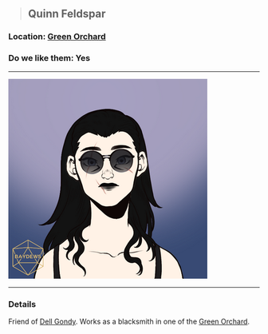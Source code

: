 >## Quinn Feldspar

### Location: [Green Orchard](Notes/Locations/Green%20Orchard.md)

### Do we like them: Yes

***

![quinn_human](../../../Templates/images/npc-quinn-feldspar.png)

***

### Details

Friend of [Dell Gondy](Dell%20Gondy.md). Works as a blacksmith in one of the [Green Orchard](../../Locations/Green%20Orchard.md#Outlying%20%Villages).